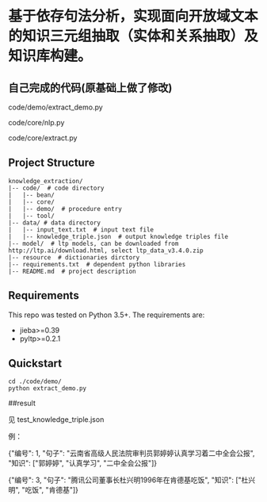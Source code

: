 
# 基于依存句法分析，实现面向开放域文本的知识三元组抽取（实体和关系抽取）及知识库构建。


## 自己完成的代码(原基础上做了修改)

code/demo/extract_demo.py

code/core/nlp.py

code/core/extract.py


## Project Structure

```
knowledge_extraction/
|-- code/  # code directory
|   |-- bean/
|   |-- core/
|   |-- demo/  # procedure entry
|   |-- tool/
|-- data/ # data directory
|   |-- input_text.txt  # input text file
|   |-- knowledge_triple.json  # output knowledge triples file
|-- model/  # ltp models, can be downloaded from http://ltp.ai/download.html, select ltp_data_v3.4.0.zip
|-- resource  # dictionaries dirctory
|-- requirements.txt  # dependent python libraries
|-- README.md  # project description
```

## Requirements

This repo was tested on Python 3.5+. The requirements are:

- jieba>=0.39
- pyltp>=0.2.1

## Quickstart

```shell
cd ./code/demo/
python extract_demo.py
```
##result

见 test_knowledge_triple.json

例：

{"编号": 1, "句子": "云南省高级人民法院审判员郭婷婷认真学习着二中全会公报", "知识": ["郭婷婷", "认真学习", "二中全会公报"]}


{"编号": 3, "句子": "腾讯公司董事长杜兴明1996年在肯德基吃饭", "知识": ["杜兴明", "吃饭", "肯德基"]}
